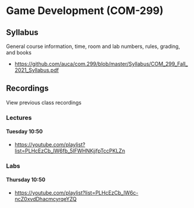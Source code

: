 # Game Development (COM-299)

## Syllabus

General course information, time, room and lab numbers, rules, grading, and
books

* <https://github.com/auca/com.299/blob/master/Syllabus/COM_299_Fall_2021_Syllabus.pdf>

## Recordings

View previous class recordings

### Lectures

#### Tuesday 10:50

* <https://youtube.com/playlist?list=PLHcEzCb_lW6fb_5IFWHNKjjfpTccPKLZn>

### Labs

#### Thursday 10:50

* <https://youtube.com/playlist?list=PLHcEzCb_lW6c-ncZ0xvdDhacmcyrqeYZQ>

